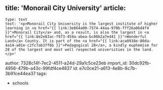 title: 'Monorail City University'
article:
  -
    type: text
    text: '<p>Monorail City University is the largest institute of higher learning in <a href="{{ link:3e664a00-7574-44aa-970b-fff26a06d4f4 }}">Monorail City</a> and, as a result, is also the largest in <a href="{{ link:8e2e83ac-f973-459a-abea-bc00b2a7e441 }}">Wonderful Land</a> County. It is part of the <a href="{{ link:aca0938e-80da-4a14-a01e-c2fc7ab37f6b }}">Pedagogical 28</a>, a kindly euphemism for 28 of the largest and most well respected universities in the land.</p>'
author: 7328c14f-7ec2-4511-a24d-29a1c5ce23eb
import_id: 30dc92fb-4956-479b-a43c-99fdf4ce4837
id: e7c0ce21-a613-4e8b-8c7b-3b91ce44ea37
tags:
  - schools
